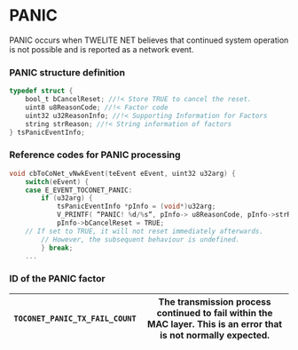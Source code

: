 # PANIC

PANIC occurs when TWELITE NET believes that continued system operation is not possible and is reported as a network event.

### PANIC structure definition

```c
typedef struct {
	bool_t bCancelReset; //!< Store TRUE to cancel the reset.
	uint8 u8ReasonCode; //!< Factor code
	uint32 u32ReasonInfo; //!< Supporting Information for Factors
	string strReason; //!< String information of factors
} tsPanicEventInfo;
```



### Reference codes for PANIC processing

```c
void cbToCoNet_vNwkEvent(teEvent eEvent, uint32 u32arg) {
	switch(eEvent) {
	case E_EVENT_TOCONET_PANIC:
		if (u32arg) {
			tsPanicEventInfo *pInfo = (void*)u32arg;
			V_PRINTF( “PANIC! %d/%s“, pInfo-> u8ReasonCode, pInfo->strReason);
			pInfo->bCancelReset = TRUE; 
	// If set to TRUE, it will not reset immediately afterwards.
        // However, the subsequent behaviour is undefined.
		} break;
	...
```



### ID of the PANIC factor

| `TOCONET_PANIC_TX_FAIL_COUNT` | The transmission process continued to fail within the MAC layer. This is an error that is not normally expected. |
| ----------------------------- | ---------------------------------------------------------------------------------------------------------------- |

